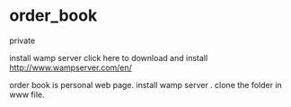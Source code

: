# order_book
private

  
  
  
  
  install wamp server  click here to download and install http://www.wampserver.com/en/

order book is personal web page.
install wamp server .
clone the folder in www file.
